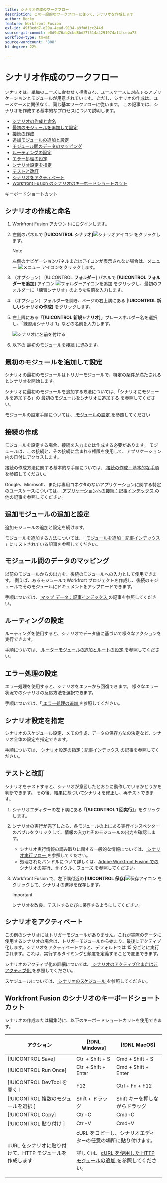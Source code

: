 ```yaml
---
title: シナリオ作成のワークフロー
description: この一般的なワークフローに従って、シナリオを作成します
author: Becky
feature: Workfront Fusion
exl-id: 49f8edd7-e29a-4ead-9134-a9f0d1cc244d
source-git-commit: e0d9d76ab2cbd8bd277514a4291974af4fceba73
workflow-type: tm+mt
source-wordcount: '808'
ht-degree: 22%

---
```


# シナリオ作成のワークフロー

シナリオは、組織のニーズに合わせて構築され、ユースケースに対応するアプリケーションとモジュールが用意されています。 ただし、シナリオの作成は、ユースケースに関係なく、同じ基本ワークフローに従います。 この記事では、シナリオを作成する基本的なプロセスについて説明します。


* [シナリオの作成と命名](#create-and-name-the-scenario)
* [最初のモジュールを追加して設定](#configure-the-first-module)
* [接続の作成](#create-connections)
* [追加モジュールの追加と設定](#add-and-configure-additional-modules)
* [モジュール間のデータのマッピング](#map-data-between-modules)
* [ルーティングの設定](#configure-routing)
* [エラー処理の設定](#configure-error-handling)
* [シナリオ設定を指定](#onfigure-scenario-settings)
* [テストと改訂](#test-and-revise)
* [シナリオをアクティベート](#activate-the-scenario)
* [Workfront Fusion のシナリオのキーボードショートカット](#workfront-fusion-scenario-keyboard-shortcuts)

キーボードショートカット



## シナリオの作成と命名

1. Workfront Fusion アカウントにログインします。
1. 左側のパネルで **[!UICONTROL シナリオ]**![ シナリオアイコン ](assets/scenarios-icon.png) をクリックします。

   >[!NOTE]
   >
   >左側のナビゲーションパネルまたはアイコンが表示されない場合は、メニュー ![メニュー](assets/main-menu-icon-left-nav.png) アイコンをクリックします。

1. （オプション） [!UICONTROL **フォルダー**] パネルで **[!UICONTROL フォルダーを追加]** アイコン ![ フォルダーアイコンを追加 ](assets/add-folder-icon.png) をクリックし、最初のフォルダーに「練習シナリオ」のような名前を入力します。

1. （オプション）フォルダーを開き、ページの右上隅にある **[!UICONTROL 新しいシナリオの作成]** をクリックします。

1. 左上隅にある「**[!UICONTROL 新規シナリオ]**」プレースホルダー名を選択し、「練習用シナリオ 1」などの名前を入力します。

   ![ シナリオに名前を付ける ](assets/name-the-scenario.png)

1. 以下の [ 最初のモジュールを接続 ](#2-connect-the-first-module) に進みます。

## 最初のモジュールを追加して設定

シナリオの最初のモジュールはトリガーモジュールで、特定の条件が満たされるとシナリオを開始します。

シナリオに最初のモジュールを追加する方法については、「シナリオにモジュールを追加する」の [ 最初のモジュールをシナリオに追加する ](/help/workfront-fusion/create-scenarios/add-modules/add-a-module-basic.md#add-the-first-module-to-a-scenario) を参照してください。

モジュールの設定手順については、[ モジュールの設定 ](/help/workfront-fusion/create-scenarios/add-modules/configure-a-modules-settings.md) を参照してください

## 接続の作成

モジュールを設定する場合、接続を入力または作成する必要があります。 モジュールは、この接続と、その接続に含まれる権限を使用して、アプリケーション内の日付にアクセスします。

接続の作成方法に関する基本的な手順については、[ 接続の作成 – 基本的な手順 ](/help/workfront-fusion/create-scenarios/connect-to-apps/connect-to-fusion-general.md) を参照してください。

Google、Microsoft、または専用コネクタのないアプリケーションに関する特定のユースケースについては、[ アプリケーションへの接続：記事インデックス ](/help/workfront-fusion/create-scenarios/connect-to-apps/connect-to-apps-toc.md) の他の記事を参照してください。

## 追加モジュールの追加と設定

追加モジュールの追加と設定を続けます。

モジュールを追加する方法については、「[ モジュールを追加：記事インデックス ](/help/workfront-fusion/create-scenarios/add-modules/add-modules-toc.md)」にリストされている記事を参照してください。

## モジュール間のデータのマッピング

以前のモジュールからの出力を、後続のモジュールへの入力として使用できます。 例えば、あるモジュールでWorkfront プロジェクトを作成し、後続のモジュールでそのモジュールにドキュメントをアップロードできます。

手順については、[ マップ データ：記事インデックス ](/help/workfront-fusion/create-scenarios/map-data/map-data-toc.md) の記事を参照してください。

## ルーティングの設定

ルーティングを使用すると、シナリオでデータ値に基づいて様々なアクションを実行できます。

手順については、[ ルーターモジュールの追加とルートの設定 ](/help/workfront-fusion/create-scenarios/add-modules/router-module.md) を参照してください。

## エラー処理の設定

エラー処理を使用すると、シナリオをエラーから回復できます。 様々なエラー状況でのシナリオの反応方法を選択できます。

手順については、「[ エラー処理の追加 ](/help/workfront-fusion/create-scenarios/config-error-handling/error-handling.md) を参照してください。

## シナリオ設定を指定

シナリオのスケジュール設定、メモの作成、データの保存方法の決定など、シナリオ全体の設定を指定できます。

手順については、[ シナリオ設定の指定：記事インデックス ](/help/workfront-fusion/create-scenarios/config-scenarios-settings/config-scenario-settings-toc.md) の記事を参照してください。

## テストと改訂

シナリオをテストすると、シナリオが意図したとおりに動作しているかどうかを判断できます。 その後、結果に基づいてシナリオを修正し、再テストできます。

1. シナリオエディターの左下隅にある「**[!UICONTROL 1 回実行]**」をクリックします。
1. シナリオの実行が完了したら、各モジュールの上にある実行インスペクターのバブルをクリックして、情報の入力とそのモジュールの出力を確認します。

   * シナリオ実行情報の読み取りに関する一般的な情報については、[ シナリオ実行フロー ](/help/workfront-fusion/references/scenarios/scenario-execution-flow.md) を参照してください。
   * 処理されたバンドルについて詳しくは、[Adobe Workfront Fusion でのシナリオの実行、サイクル、フェーズ ](/help/workfront-fusion/references/scenarios/scenario-execution-cycles-phases.md) を参照してください。

1. Workfront Fusion で、左下隅付近の **[!UICONTROL 保存]**![ 保存アイコン ](assets/save-icon.png) をクリックして、シナリオの進捗を保存します。

   >[!IMPORTANT]
   >
   >シナリオを改良、テストするたびに保存するようにしてください。

## シナリオをアクティベート

この例のシナリオにはトリガーモジュールがありません。これが実際のデータに使用するシナリオの場合は、トリガーモジュールから始まり、最後にアクティブ化します。シナリオをアクティベートすると、デフォルトでは 15 分ごとに実行されます。これは、実行するタイミングと頻度を定義することで変更できます。

シナリオのアクティブ化の詳細については、[ シナリオのアクティブ化または非アクティブ化 ](/help/workfront-fusion/manage-scenarios/activate-deactivate-scenarios.md) を参照してください。

スケジュールについては、[ シナリオのスケジュール ](/help/workfront-fusion/create-scenarios/config-scenarios-settings/schedule-a-scenario.md) を参照してください。

## Workfront Fusion のシナリオのキーボードショートカット

シナリオの作成または編集時に、以下のキーボードショートカットを使用できます。

<table style="table-layout:auto"> 
 <col data-mc-conditions=""> 
 <col data-mc-conditions=""> 
 <col data-mc-conditions=""> 
 <thead> 
  <tr> 
   <th> <p>アクション</p> </th> 
   <th>[!DNL Windows]</th> 
   <th> <p>[!DNL MacOS]</p> </th> 
  </tr> 
 </thead> 
 <tbody> 
  <tr> 
   <td role="rowheader">[!UICONTROL Save] </td> 
   <td>Ctrl + Shift + S</td> 
   <td>Cmd + Shift + S</span> </td> 
  </tr> 
  <tr> 
   <td role="rowheader">[!UICONTROL Run Once]</td> 
   <td>Ctrl + Shift + Enter</td> 
   <td>Cmd + Shift + Enter </span> </td> 
  </tr> 
  <tr> 
   <td role="rowheader">[!UICONTROL DevTool を開く &#x200B;]</td> 
   <td>F12</td> 
   <td>Ctrl + Fn + F12</span> </td> 
  </tr> 
  <tr> 
   <td role="rowheader">[!UICONTROL 複数のモジュールを選択 &#x200B;]</td> 
   <td>Shift + ドラッグ</td> 
   <td>Shift キーを押しながらドラッグ </span> </td> 
  </tr> 
  <tr> 
   <td role="rowheader">[!UICONTROL Copy]</td> 
   <td>Ctrl+C</td> 
   <td>Cmd+C</span> </td> 
  </tr> 
  <tr> 
   <td role="rowheader">[!UICONTROL 貼り付け &#x200B;]</td> 
   <td>Ctrl+V</td> 
   <td>Cmd+V</span> </td> 
  </tr> 
  <tr> 
   <td role="rowheader">cURL をシナリオに貼り付けて、HTTP モジュールを作成します</td> 
   <td colspan="2">cURL をコピーし、シナリオエディターの任意の場所に貼り付けます。<p>詳しくは、<a href="/help/workfront-fusion/create-scenarios/add-modules/use-curl-create-http.md">cURL を使用した HTTP モジュールの追加 </a> を参照してください。</td> 
  </tr> 
 </tbody> 
</table>





